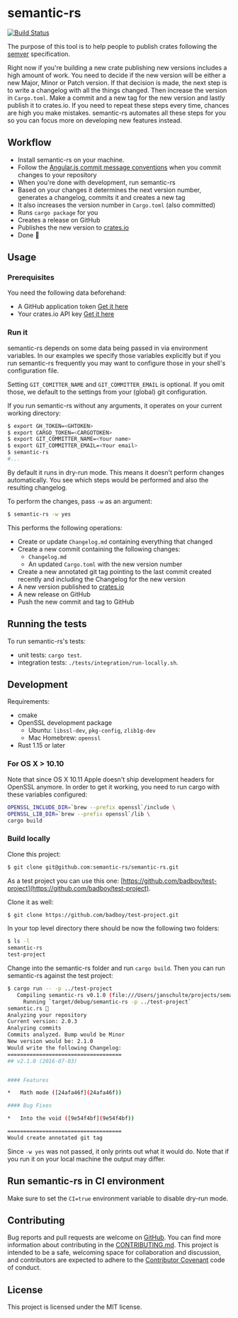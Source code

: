 # semantic-rs

[![Build Status](https://travis-ci.org/semantic-rs/semantic-rs.svg?branch=master)](https://travis-ci.org/semantic-rs/semantic-rs)

The purpose of this tool is to help people to publish crates following the [semver](http://semver.org/) specification.

Right now if you're building a new crate publishing new versions includes a high amount of work. You need to decide if the new version will be either a new Major, Minor or Patch version. If that decision is made, the next step is to write a changelog with all the things changed. Then increase the version in `Cargo.toml`. Make a commit and a new tag for the new version and lastly publish it to crates.io.
If you need to repeat these steps every time, chances are high you make mistakes.
semantic-rs automates all these steps for you so you can focus more on developing new features instead.

## Workflow

- Install semantic-rs on your machine.
- Follow the [Angular.js commit message conventions](https://docs.google.com/document/d/1QrDFcIiPjSLDn3EL15IJygNPiHORgU1_OOAqWjiDU5Y/edit?pref=2&pli=1) when you commit changes to your repository
- When you're done with development, run semantic-rs
- Based on your changes it determines the next version number, generates a changelog, commits it and creates a new tag
- It also increases the version number in `Cargo.toml` (also committed)
- Runs `cargo package` for you
- Creates a release on GitHub
- Publishes the new version to [crates.io](https://crates.io)
- Done 🚀

## Usage

### Prerequisites

You need the following data beforehand:

- A GitHub application token [Get it here](https://github.com/settings/tokens/new)
- Your crates.io API key [Get it here](https://crates.io/me)

### Run it

semantic-rs depends on some data being passed in via environment variables. In our examples we specify those variables explicitly but if you run semantic-rs frequently you may want to configure those in your shell's configuration file.

Setting `GIT_COMITTER_NAME` and `GIT_COMMITTER_EMAIL` is optional. If you omit those, we default to the settings from your (global) git configuration.

If you run semantic-rs without any arguments, it operates on your current working directory:

```bash
$ export GH_TOKEN=<GHTOKEN>
$ export CARGO_TOKEN=<CARGOTOKEN>
$ export GIT_COMMITTER_NAME=<Your name>
$ export GIT_COMMITTER_EMAIL=<Your email>
$ semantic-rs
#...
```

By default it runs in dry-run mode. This means it doesn't perform changes automatically. You see which steps would be performed and also the resulting changelog.

To perform the changes, pass `-w` as an argument:

```bash
$ semantic-rs -w yes
```
This performs the following operations:
- Create or update `Changelog.md` containing everything that changed
- Create a new commit containing the following changes:
  - `Changelog.md`
  - An updated `Cargo.toml` with the new version number
- Create a new annotated git tag pointing to the last commit created recently and including the Changelog for the new version
- A new version published to [crates.io](crates.io)
- A new release on GitHub
- Push the new commit and tag to GitHub


## Running the tests

To run semantic-rs's tests:

- unit tests: `cargo test`.
- integration tests: `./tests/integration/run-locally.sh`.

## Development

Requirements:
- cmake
- OpenSSL development package
  - Ubuntu: `libssl-dev`, `pkg-config`, `zlib1g-dev`
  - Mac Homebrew: `openssl`
- Rust 1.15 or later

### For OS X > 10.10

Note that since OS X 10.11 Apple doesn't ship development headers for OpenSSL anymore. In order to get it working, you need to run cargo with these variables configured:

```bash
OPENSSL_INCLUDE_DIR=`brew --prefix openssl`/include \
OPENSSL_LIB_DIR=`brew --prefix openssl`/lib \
cargo build
```

### Build locally

Clone this project:

```bash
$ git clone git@github.com:semantic-rs/semantic-rs.git
```

As a test project you can use this one: [https://github.com/badboy/test-project](https://github.com/badboy/test-project).

Clone it as well:

```bash
$ git clone https://github.com/badboy/test-project.git
```

In your top level directory there should be now the following two folders:

```bash
$ ls -l
semantic-rs
test-project
```

Change into the semantic-rs folder and run `cargo build`.
Then you can run semantic-rs against the test project:

```bash
$ cargo run -- -p ../test-project
   Compiling semantic-rs v0.1.0 (file:///Users/janschulte/projects/semantic-rs/semantic-rs)
     Running `target/debug/semantic-rs -p ../test-project`
semantic.rs 🚀
Analyzing your repository
Current version: 2.0.3
Analyzing commits
Commits analyzed. Bump would be Minor
New version would be: 2.1.0
Would write the following Changelog:
====================================
## v2.1.0 (2016-07-03)


#### Features

*   Math mode ([24afa46f](24afa46f))

#### Bug Fixes

*   Into the void ([9e54f4bf](9e54f4bf))

====================================
Would create annotated git tag
```

Since `-w yes` was not passed, it only prints out what it would do. Note that if you run it on your local machine the output may differ.

## Run semantic-rs in CI environment

Make sure to set the `CI=true` environment variable to disable dry-run mode.

## Contributing

Bug reports and pull requests are welcome on [GitHub](https://github.com/semantic-rs/semantic-rs).
You can find more information about contributing in the [CONTRIBUTING.md](https://github.com/semantic-rs/semantic-rs/blob/master/CONTRIBUTING.md).
This project is intended to be a safe, welcoming space for collaboration and discussion, and contributors are expected to adhere to the [Contributor Covenant](http://contributor-covenant.org/version/1/3/0/) code of conduct.

## License

This project is licensed under the MIT license.
